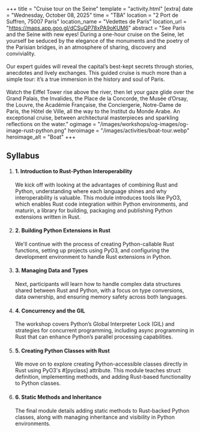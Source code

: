 +++
title = "Cruise tour on the Seine"
template = "activity.html"
[extra]
  date = "Wednesday, October 08, 2025"
  time = "TBA"
  location = "2 Port de Suffren, 75007 Paris"
  location_name = "Vedettes de Paris"
  location_url = "https://maps.app.goo.gl/dCSuQP78xPA9oKUM6"
  abstract = "See Paris and the Seine with new eyes! During a one-hour cruise on the Seine, let yourself be seduced by the elegance of the monuments and the poetry of the Parisian bridges, in an atmosphere of sharing, discovery and conviviality.<br/><br/>Our expert guides will reveal the capital’s best-kept secrets through stories, anecdotes and lively exchanges. This guided cruise is much more than a simple tour: it’s a true immersion in the history and soul of Paris.<br/><br/>Watch the Eiffel Tower rise above the river, then let your gaze glide over the Grand Palais, the Invalides, the Place de la Concorde, the Musée d’Orsay, the Louvre, the Académie Française, the Conciergerie, Notre-Dame de Paris, the Hôtel de Ville, all the way to the Institut du Monde Arabe. An exceptional cruise, between architectural masterpieces and sparkling reflections on the water."
  ogimage = "/images/workshops/og-images/og-image-rust-python.png"
  heroimage = "/images/activities/boat-tour.webp"
  heroimage_alt = "Boat"
+++

<div class="">
  <h2 class="mb-7">Syllabus</h2>
  <ol>
    <li class="mb-7 border">
      <h4>1. Introduction to Rust-Python Inter&shy;operability</h4>
      <div>
        <p>We kick off with looking at the advantages of combining Rust and Python, understanding where each language shines and why interoperability is valuable. This module introduces tools like <span>PyO3</span>, which enables Rust code integration within Python environments, and <span>maturin</span>, a library for building, packaging and publishing Python extensions written in Rust.</p>
      </div>
    </li>
    <li class="mb-7 border">
      <h4>2. Building Python Extensions in Rust</h4>
      <div>
        <p>We'll continue with the process of creating Python-callable Rust functions, setting up projects using <span>PyO3</span>, and configuring the development environment to handle Rust extensions in Python.</p>
      </div>
    </li>
    <li class="mb-7 border">
      <h4>3. Managing Data and Types</h4>
      <div>
        <p>Next, participants will learn how to handle complex data structures shared between Rust and Python, with a focus on type conversions, data ownership, and ensuring memory safety across both languages.</p>
      </div>
    </li>
    <li class="mb-7 border">
      <h4>4. Concurrency and the GIL</h4>
      <div>
        <p>The workshop covers Python’s Global Interpreter Lock (GIL) and strategies for concurrent programming, including async programming in Rust that can enhance Python’s parallel processing capabilities.</p>
      </div>
    </li>
    <li class="mb-7 border">
      <h4>5. Creating Python Classes with Rust</h4>
      <div>
        <p>We move on to explore creating Python-accessible classes directly in Rust using <span>PyO3</span>'s <span>#[pyclass]</span> attribute. This module teaches struct definition, implementing methods, and adding Rust-based functionality to Python classes.</p>
      </div>
    </li>
    <li class="mb-7 border">
      <h4>6. Static Methods and Inheritance</h4>
      <div>
        <p>The final module details adding static methods to Rust-backed Python classes, along with managing inheritance and visibility in Python environments.</p>
      </div>
    </li>
  </ol>
</p>
</div>
